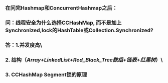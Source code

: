 ### 在问完Hashmap和ConcurrentHashmap之后：

### 问：线程安全为什么选择CCHashMap, 而不是加上Synchronized,lock的HashTable或Collection.Synchronized?

### 答：1.并发度高\
###     2. 结构（*Array+LinkedList+Red_Black_Tree数组+链表+红黑树*）\
###     3. CCHashMap Segment锁的原理


